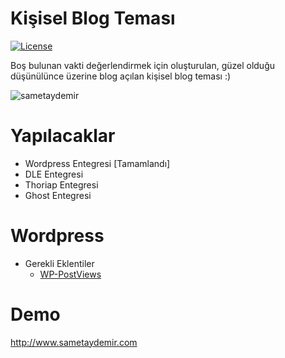 Kişisel Blog Teması
===========================
[![License](http://img.shields.io/packagist/l/doctrine/orm.svg)](https://github.com/smtaydemir/personal-blog/)

Boş bulunan vakti değerlendirmek için oluşturulan, güzel olduğu düşünülünce üzerine blog açılan kişisel blog teması :)

![sametaydemir](http://uixlab.org/screen/personalblog.png)


Yapılacaklar
============

* Wordpress Entegresi [Tamamlandı]
* DLE Entegresi
* Thoriap Entegresi
* Ghost Entegresi

Wordpress
=========

* Gerekli Eklentiler
  - [WP-PostViews](http://downloads.wordpress.org/plugin/wp-postviews.1.67.zip)

Demo
====
http://www.sametaydemir.com
